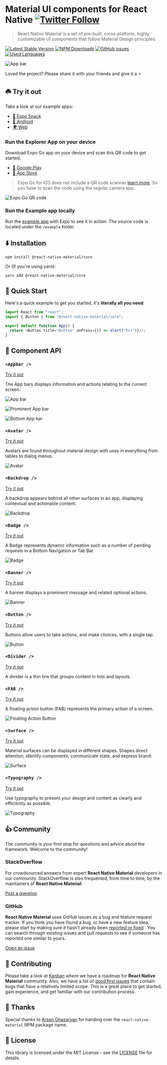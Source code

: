 # Material UI components for React Native [![Twitter Follow](https://img.shields.io/twitter/follow/rn_material?style=social)](https://twitter.com/intent/user?screen_name=rn_material)

> React Native Material is a set of pre-built, cross-platform, highly customizable UI components that follow Material Design principles.

[![Latest Stable Version](https://img.shields.io/npm/v/@react-native-material/core.svg)](https://www.npmjs.com/package/@react-native-material/core)
[![NPM Downloads](https://img.shields.io/npm/dm/@react-native-material/core.svg)](https://www.npmjs.com/package/@react-native-material/core)
[![GitHub issues](https://img.shields.io/github/issues-raw/yamankatby/react-native-material.svg)](https://github.com/yamankatby/react-native-material/issues)
[![Used Languages](https://img.shields.io/github/languages/top/yamankatby/react-native-material.svg)](https://github.com/yamankatby/react-native-material)

![App bar](https://raw.githubusercontent.com/yamankatby/react-native-material/main/hero.png)

Loved the project? Please share it with your friends and give it a ⭐️

## ☘️️ Try it out

Take a look at our example apps:

- [💨 Expo Snack](https://snack.expo.dev/@yamankatby/react-native-material-explorer)
- [🤖 Android](https://play.google.com/store/apps/details?id=com.swazer.material)
- [🌍 Web](https://example.react-native-material.com/)

### Run the Explorer App on your device

Download Expo Go app on your device and scan this QR code to get started.

- [🤖 Google Play](https://play.google.com/store/apps/details?id=host.exp.exponent)
- [🍎 App Store](https://apps.apple.com/tr/app/expo-go/id982107779)

> Expo Go for iOS does not include a QR code scanner [learn more](https://blog.expo.dev/upcoming-limitations-to-ios-expo-client-8076d01aee1a). So you have to scan the code using the regular camera app.

![Expo Go QR code](https://raw.githubusercontent.com/yamankatby/react-native-material/main/images/qr.png)

### Run the Example app locally

Run the [example app](https://github.com/yamankatby/react-native-material/tree/main/example) with Expo to see it in
action. The source code is located under the `/example` folder.

## ⬇️ Installation

```shell
npm install @react-native-material/core
```

Or (If you're using yarn):

```shell
yarn add @react-native-material/core
```

## 🚀 Quick Start

Here's a quick example to get you started, it's **literally all you need**:

```js
import React from "react";
import { Button } from "@react-native-material/core";

export default function App() {
  return <Button title="Button" onPress={() => alert("hi!")}/>;
}
```

## 🔌 Component API

### `<Appbar />`

[Try it out](https://www.react-native-material.com/docs/components/app-bar)

The App bars displays information and actions relating to the current screen.

![App bar](https://raw.githubusercontent.com/yamankatby/react-native-material/main/images/app-bar.png)

![Prominent App bar](https://raw.githubusercontent.com/yamankatby/react-native-material/main/images/prominent-app-bar.png)

![Bottom App bar](https://raw.githubusercontent.com/yamankatby/react-native-material/main/images/bottom-app-bar.png)

### `<Avatar />`

[Try it out](https://www.react-native-material.com/docs/components/avatar)

Avatars are found throughout material design with uses in everything from tables to dialog menus.

![Avatar](https://raw.githubusercontent.com/yamankatby/react-native-material/main/images/avatar.png)

### `<Backdrop />`

[Try it out](https://www.react-native-material.com/docs/components/backdrop)

A backdrop appears behind all other surfaces in an app, displaying contextual and actionable content.

![Backdrop](https://raw.githubusercontent.com/yamankatby/react-native-material/main/images/backdrop.png)

### `<Badge />`

[Try it out](https://www.react-native-material.com/docs/components/badge)

A Badge represents dynamic information such as a number of pending requests in a Bottom Navigation or Tab Bar.

![Badge](https://raw.githubusercontent.com/yamankatby/react-native-material/main/images/badge.png)

### `<Banner />`

[Try it out](https://www.react-native-material.com/docs/components/banner)

A banner displays a prominent message and related optional actions.

![Banner](https://raw.githubusercontent.com/yamankatby/react-native-material/main/images/banner.png)

### `<Button />`

[Try it out](https://www.react-native-material.com/docs/components/button)

Buttons allow users to take actions, and make choices, with a single tap.

![Button](https://raw.githubusercontent.com/yamankatby/react-native-material/main/images/button.png)

### `<Divider />`

[Try it out](https://www.react-native-material.com/docs/components/divider)

A divider is a thin line that groups content in lists and layouts.

### `<FAB />`

[Try it out](https://www.react-native-material.com/docs/components/floating-action-button)

A floating action button (FAB) represents the primary action of a screen.

![Floating Action Button](https://raw.githubusercontent.com/yamankatby/react-native-material/main/images/fab.png)

### `<Surface />`

[Try it out](https://www.react-native-material.com/docs/components/surface)

Material surfaces can be displayed in different shapes. Shapes direct attention, identify components, communicate state,
and express brand.

![Surface](https://raw.githubusercontent.com/yamankatby/react-native-material/main/images/surface.png)

### `<Typography />`

[Try it out](https://www.react-native-material.com/docs/components/typography)

Use typography to present your design and content as clearly and efficiently as possible.

![Typography](https://raw.githubusercontent.com/yamankatby/react-native-material/main/images/typography.png)

## 👍 Community

The community is your first stop for questions and advice about the framework. Welcome to the community!

### StackOverflow

For crowdsourced answers from expert **React Native Material** developers in our community. StackOverflow is also
frequented, from time to time, by the maintainers of **React Native Material**.

[Post a question](https://stackoverflow.com/questions/tagged/react-native-material)

### GitHub

**React Native Material** uses GitHub issues as a bug and feature request tracker. If you think you have found a bug, or
have a new feature idea, please start by making sure it hasn't already
been [reported or fixed](https://github.com/yamankatby/react-native-material/issues?utf8=%E2%9C%93&q=is%3Aopen+is%3Aclosed)
. You can search through existing issues and pull requests to see if someone has reported one similar to yours.

[Open an issue](https://github.com/yamankatby/react-native-material/issues/new/choose)

## 🤝 Contributing

Please take a look at [Kanban](https://github.com/yamankatby/react-native-material/projects/1) where we have a roadmap
for **React Native Material** community. Also, we have a list
of [good first issues](https://github.com/yamankatby/react-native-material/labels/good%20first%20issue) that contain
bugs that have a relatively limited scope. This is a great place to get started, gain experience, and get familiar with
our contribution process.

## 🙏 Thanks

Special thanks to [Arsen Ghazaryan](https://github.com/arsen) for handing over the `react-native-material` NPM package name.

## 📝 License

This library is licensed under the MIT License - see
the [LICENSE](https://github.com/yamankatby/react-native-material/blob/main/LICENSE) file for details.
